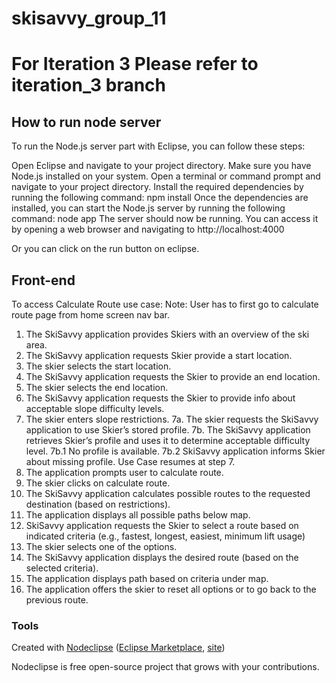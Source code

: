 # skisavvy_group_11
# For Iteration 3 Please refer to iteration_3 branch

## How to run node server

To run the Node.js server part with Eclipse, you can follow these steps:

Open Eclipse and navigate to your project directory.
Make sure you have Node.js installed on your system.
Open a terminal or command prompt and navigate to your project directory.
Install the required dependencies by running the following command:
npm install
Once the dependencies are installed, you can start the Node.js server by running the following command:
node app
The server should now be running. You can access it by opening a web browser and navigating to http://localhost:4000


Or you can click on the run button on eclipse.

## Front-end

To access Calculate Route use case:
Note: User has to first go to calculate route page from home screen nav bar.
1. The SkiSavvy application provides Skiers with an overview of the ski area.
2. The SkiSavvy application requests Skier provide a start location.
3. The skier selects the start location.
4. The SkiSavvy application requests the Skier to provide an
end location.
5. The skier selects the end location.
6. The SkiSavvy application requests the Skier to provide info
about acceptable slope difficulty levels.
7. The skier enters slope restrictions.
7a. The skier requests the SkiSavvy application to use Skier’s stored profile.
7b. The SkiSavvy application retrieves Skier’s profile and uses it to determine acceptable difficulty level.
7b.1 No profile is available.
7b.2 SkiSavvy application informs Skier about missing profile. Use Case resumes at step 7.
8. The application prompts user to calculate route.
9. The skier clicks on calculate route.
10. The SkiSavvy application calculates possible routes to the
requested destination (based on restrictions).
11. The application displays all possible paths below map.
12. SkiSavvy application requests the Skier to select a route
based on indicated criteria (e.g., fastest, longest, easiest,
minimum lift usage)
13. The skier selects one of the options.
14. The SkiSavvy application displays the desired route (based
on the selected criteria).
15. The application displays path based on criteria under map.
16. The application offers the skier to reset all options or to go back to the previous route.



### Tools

Created with [Nodeclipse](https://github.com/Nodeclipse/nodeclipse-1)
 ([Eclipse Marketplace](http://marketplace.eclipse.org/content/nodeclipse), [site](http://www.nodeclipse.org))   

Nodeclipse is free open-source project that grows with your contributions.
